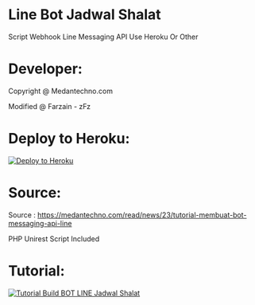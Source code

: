 # Line Bot Jadwal Shalat
Script Webhook Line Messaging API Use Heroku Or Other

# Developer:
Copyright @ Medantechno.com

Modified @ Farzain - zFz

# Deploy to Heroku:
[![Deploy to Heroku](https://www.herokucdn.com/deploy/button.svg)](https://heroku.com/deploy)

# Source:
Source : https://medantechno.com/read/news/23/tutorial-membuat-bot-messaging-api-line

PHP Unirest Script Included

# Tutorial:
[![Tutorial Build BOT LINE Jadwal Shalat](https://cdn57.androidauthority.net/wp-content/uploads/2017/08/new-youtube-logo-840x402.jpg "Tutorial Build BOT LINE Jadwal Shalat")](https://youtu.be/yjmA0ouwdUw)
